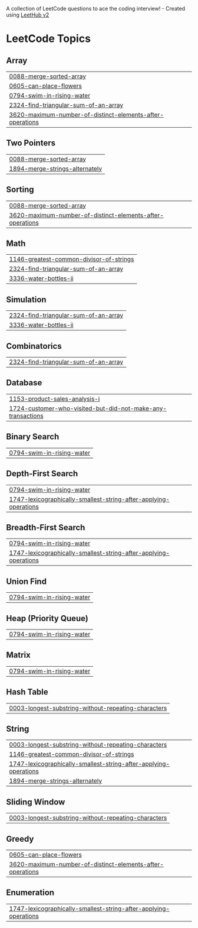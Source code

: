 A collection of LeetCode questions to ace the coding interview! - Created using [LeetHub v2](https://github.com/arunbhardwaj/LeetHub-2.0)
<!---LeetCode Topics Start-->
# LeetCode Topics
## Array
|  |
| ------- |
| [0088-merge-sorted-array](https://github.com/kartikeyjaiswal/LEETCODE/tree/master/0088-merge-sorted-array) |
| [0605-can-place-flowers](https://github.com/kartikeyjaiswal/LEETCODE/tree/master/0605-can-place-flowers) |
| [0794-swim-in-rising-water](https://github.com/kartikeyjaiswal/LEETCODE/tree/master/0794-swim-in-rising-water) |
| [2324-find-triangular-sum-of-an-array](https://github.com/kartikeyjaiswal/LEETCODE/tree/master/2324-find-triangular-sum-of-an-array) |
| [3620-maximum-number-of-distinct-elements-after-operations](https://github.com/kartikeyjaiswal/LEETCODE/tree/master/3620-maximum-number-of-distinct-elements-after-operations) |
## Two Pointers
|  |
| ------- |
| [0088-merge-sorted-array](https://github.com/kartikeyjaiswal/LEETCODE/tree/master/0088-merge-sorted-array) |
| [1894-merge-strings-alternately](https://github.com/kartikeyjaiswal/LEETCODE/tree/master/1894-merge-strings-alternately) |
## Sorting
|  |
| ------- |
| [0088-merge-sorted-array](https://github.com/kartikeyjaiswal/LEETCODE/tree/master/0088-merge-sorted-array) |
| [3620-maximum-number-of-distinct-elements-after-operations](https://github.com/kartikeyjaiswal/LEETCODE/tree/master/3620-maximum-number-of-distinct-elements-after-operations) |
## Math
|  |
| ------- |
| [1146-greatest-common-divisor-of-strings](https://github.com/kartikeyjaiswal/LEETCODE/tree/master/1146-greatest-common-divisor-of-strings) |
| [2324-find-triangular-sum-of-an-array](https://github.com/kartikeyjaiswal/LEETCODE/tree/master/2324-find-triangular-sum-of-an-array) |
| [3336-water-bottles-ii](https://github.com/kartikeyjaiswal/LEETCODE/tree/master/3336-water-bottles-ii) |
## Simulation
|  |
| ------- |
| [2324-find-triangular-sum-of-an-array](https://github.com/kartikeyjaiswal/LEETCODE/tree/master/2324-find-triangular-sum-of-an-array) |
| [3336-water-bottles-ii](https://github.com/kartikeyjaiswal/LEETCODE/tree/master/3336-water-bottles-ii) |
## Combinatorics
|  |
| ------- |
| [2324-find-triangular-sum-of-an-array](https://github.com/kartikeyjaiswal/LEETCODE/tree/master/2324-find-triangular-sum-of-an-array) |
## Database
|  |
| ------- |
| [1153-product-sales-analysis-i](https://github.com/kartikeyjaiswal/LEETCODE/tree/master/1153-product-sales-analysis-i) |
| [1724-customer-who-visited-but-did-not-make-any-transactions](https://github.com/kartikeyjaiswal/LEETCODE/tree/master/1724-customer-who-visited-but-did-not-make-any-transactions) |
## Binary Search
|  |
| ------- |
| [0794-swim-in-rising-water](https://github.com/kartikeyjaiswal/LEETCODE/tree/master/0794-swim-in-rising-water) |
## Depth-First Search
|  |
| ------- |
| [0794-swim-in-rising-water](https://github.com/kartikeyjaiswal/LEETCODE/tree/master/0794-swim-in-rising-water) |
| [1747-lexicographically-smallest-string-after-applying-operations](https://github.com/kartikeyjaiswal/LEETCODE/tree/master/1747-lexicographically-smallest-string-after-applying-operations) |
## Breadth-First Search
|  |
| ------- |
| [0794-swim-in-rising-water](https://github.com/kartikeyjaiswal/LEETCODE/tree/master/0794-swim-in-rising-water) |
| [1747-lexicographically-smallest-string-after-applying-operations](https://github.com/kartikeyjaiswal/LEETCODE/tree/master/1747-lexicographically-smallest-string-after-applying-operations) |
## Union Find
|  |
| ------- |
| [0794-swim-in-rising-water](https://github.com/kartikeyjaiswal/LEETCODE/tree/master/0794-swim-in-rising-water) |
## Heap (Priority Queue)
|  |
| ------- |
| [0794-swim-in-rising-water](https://github.com/kartikeyjaiswal/LEETCODE/tree/master/0794-swim-in-rising-water) |
## Matrix
|  |
| ------- |
| [0794-swim-in-rising-water](https://github.com/kartikeyjaiswal/LEETCODE/tree/master/0794-swim-in-rising-water) |
## Hash Table
|  |
| ------- |
| [0003-longest-substring-without-repeating-characters](https://github.com/kartikeyjaiswal/LEETCODE/tree/master/0003-longest-substring-without-repeating-characters) |
## String
|  |
| ------- |
| [0003-longest-substring-without-repeating-characters](https://github.com/kartikeyjaiswal/LEETCODE/tree/master/0003-longest-substring-without-repeating-characters) |
| [1146-greatest-common-divisor-of-strings](https://github.com/kartikeyjaiswal/LEETCODE/tree/master/1146-greatest-common-divisor-of-strings) |
| [1747-lexicographically-smallest-string-after-applying-operations](https://github.com/kartikeyjaiswal/LEETCODE/tree/master/1747-lexicographically-smallest-string-after-applying-operations) |
| [1894-merge-strings-alternately](https://github.com/kartikeyjaiswal/LEETCODE/tree/master/1894-merge-strings-alternately) |
## Sliding Window
|  |
| ------- |
| [0003-longest-substring-without-repeating-characters](https://github.com/kartikeyjaiswal/LEETCODE/tree/master/0003-longest-substring-without-repeating-characters) |
## Greedy
|  |
| ------- |
| [0605-can-place-flowers](https://github.com/kartikeyjaiswal/LEETCODE/tree/master/0605-can-place-flowers) |
| [3620-maximum-number-of-distinct-elements-after-operations](https://github.com/kartikeyjaiswal/LEETCODE/tree/master/3620-maximum-number-of-distinct-elements-after-operations) |
## Enumeration
|  |
| ------- |
| [1747-lexicographically-smallest-string-after-applying-operations](https://github.com/kartikeyjaiswal/LEETCODE/tree/master/1747-lexicographically-smallest-string-after-applying-operations) |
<!---LeetCode Topics End-->